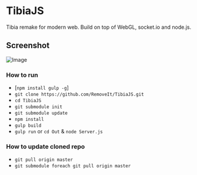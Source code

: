 # TibiaJS

Tibia remake for modern web. Build on top of WebGL, socket.io and node.js. 
## Screenshot
![Image](http://i.snag.gy/g9Abi.jpg)
### How to run
* [`npm install gulp -g`]
* `git clone https://github.com/RemoveIt/TibiaJS.git`
* `cd TibiaJS`
* `git submodule init`
* `git submodule update`
* `npm install`
* `gulp build`
* `gulp run` or `cd Out` & `node Server.js`

### How to update cloned repo
* `git pull origin master`
* `git submodule foreach git pull origin master`

